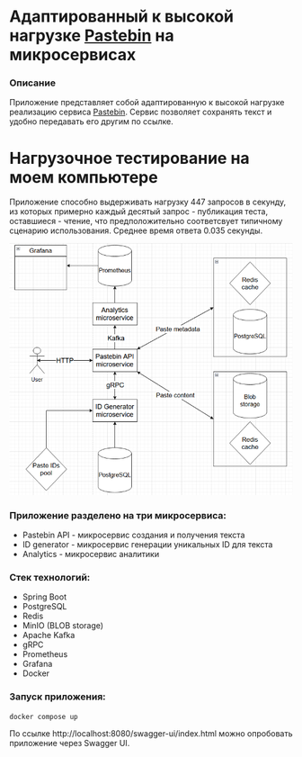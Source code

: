 # Адаптированный к высокой нагрузке [Pastebin](https://pastebin.com) на микросервисах 
### Описание
Приложение представляет собой адаптированную к высокой нагрузке реализацию
сервиса [Pastebin](https://pastebin.com). Сервис позволяет сохранять текст
и удобно передавать его другим по ссылке.

# Нагрузочное тестирование на моем компьютере
Приложение способно выдерживать нагрузку 447 запросов в секунду, из которых
примерно каждый десятый запрос - публикация теста, оставшиеся - чтение, 
что предположительно соответсвует типичному сценарию использования. 
Среднее время ответа 0.035 секунды.

![picture.png](schema.png)

### Приложение разделено на три микросервиса:
* Pastebin API - микросервис создания и получения текста
* ID generator - микросервис генерации уникальных ID для текста
* Analytics - микросервис аналитики

### Стек технологий:
* Spring Boot
* PostgreSQL
* Redis
* MinIO (BLOB storage)
* Apache Kafka
* gRPC
* Prometheus
* Grafana
* Docker

### Запуск приложения:
```
docker compose up
```
По ссылке http://localhost:8080/swagger-ui/index.html можно опробовать 
приложение через Swagger UI.

